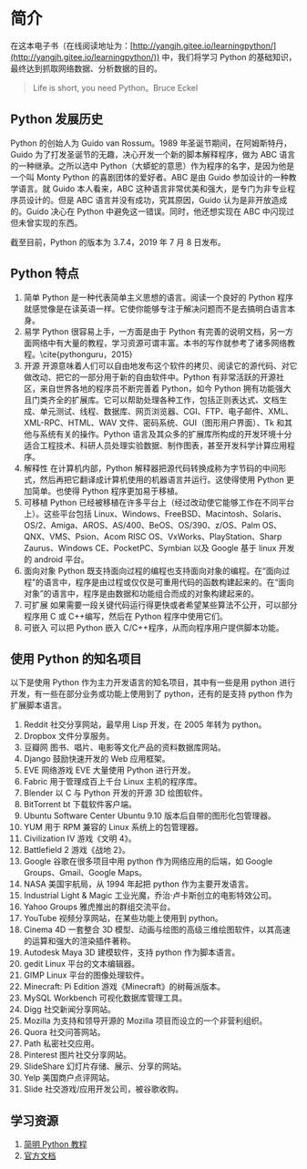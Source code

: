 # 简介

在这本电子书（在线阅读地址为：[http://yangjh.gitee.io/learningpython/](http://yangjh.gitee.io/learningpython/)) 中，我们将学习 Python 的基础知识，最终达到抓取网络数据、分析数据的目的。

> Life is short, you need Python。Bruce Eckel

## Python 发展历史

Python 的创始人为 Guido van Rossum。1989 年圣诞节期间，在阿姆斯特丹，Guido 为了打发圣诞节的无趣，决心开发一个新的脚本解释程序，做为 ABC 语言的一种继承。之所以选中 Python（大蟒蛇的意思）作为程序的名字，是因为他是一个叫 Monty Python 的喜剧团体的爱好者。ABC 是由 Guido 参加设计的一种教学语言。就 Guido 本人看来，ABC 这种语言非常优美和强大，是专门为非专业程序员设计的。但是 ABC 语言并没有成功，究其原因，Guido 认为是非开放造成的。Guido 决心在 Python 中避免这一错误。同时，他还想实现在 ABC 中闪现过但未曾实现的东西。

截至目前，Python 的版本为 3.7.4，2019 年 7 月 8 日发布。

## Python 特点

1. 简单 Python 是一种代表简单主义思想的语言。阅读一个良好的 Python 程序就感觉像是在读英语一样。它使你能够专注于解决问题而不是去搞明白语言本身。
2. 易学 Python 很容易上手，一方面是由于 Python 有完善的说明文档，另一方面网络中有大量的教程，学习资源可谓丰富。本书的写作就参考了诸多网络教程。\cite{pythonguru，2015}
3. 开源 开源意味着人们可以自由地发布这个软件的拷贝、阅读它的源代码、对它做改动、把它的一部分用于新的自由软件中。Python 有非常活跃的开源社区，来自世界各地的程序员不断完善着 Python，如今 Python 拥有功能强大且门类齐全的扩展库。它可以帮助处理各种工作，包括正则表达式、文档生成、单元测试、线程、数据库、网页浏览器、CGI、FTP、电子邮件、XML、XML-RPC、HTML、WAV 文件、密码系统、GUI（图形用户界面）、Tk 和其他与系统有关的操作。Python 语言及其众多的扩展库所构成的开发环境十分适合工程技术、科研人员处理实验数据、制作图表，甚至开发科学计算应用程序。
4. 解释性 在计算机内部，Python 解释器把源代码转换成称为字节码的中间形式，然后再把它翻译成计算机使用的机器语言并运行。这使得使用 Python 更加简单。也使得 Python 程序更加易于移植。
5. 可移植 Python 已经被移植在许多平台上（经过改动使它能够工作在不同平台上）。这些平台包括 Linux、Windows、FreeBSD、Macintosh、Solaris、OS/2、Amiga、AROS、AS/400、BeOS、OS/390、z/OS、Palm OS、QNX、VMS、Psion、Acom RISC OS、VxWorks、PlayStation、Sharp Zaurus、Windows CE、PocketPC、Symbian 以及 Google 基于 linux 开发的 android 平台。
6. 面向对象 Python 既支持面向过程的编程也支持面向对象的编程。在“面向过程”的语言中，程序是由过程或仅仅是可重用代码的函数构建起来的。在“面向对象”的语言中，程序是由数据和功能组合而成的对象构建起来的。
7. 可扩展 如果需要一段关键代码运行得更快或者希望某些算法不公开，可以部分程序用 C 或 C++编写，然后在 Python 程序中使用它们。
8. 可嵌入 可以把 Python 嵌入 C/C++程序，从而向程序用户提供脚本功能。

## 使用 Python 的知名项目

以下是使用 Python 作为主力开发语言的知名项目，其中有一些是用 python 进行开发，有一些在部分业务或功能上使用到了 python，还有的是支持 python 作为扩展脚本语言。

1. Reddit 社交分享网站，最早用 Lisp 开发，在 2005 年转为 python。
1. Dropbox 文件分享服务。
1. 豆瓣网 图书、唱片、电影等文化产品的资料数据库网站。
1. Django 鼓励快速开发的 Web 应用框架。
1. EVE 网络游戏 EVE 大量使用 Python 进行开发。
1. Fabric 用于管理成百上千台 Linux 主机的程序库。
1. Blender 以 C 与 Python 开发的开源 3D 绘图软件。
1. BitTorrent bt 下载软件客户端。
1. Ubuntu Software Center Ubuntu 9.10 版本后自带的图形化包管理器。
1. YUM 用于 RPM 兼容的 Linux 系统上的包管理器。
1. Civilization IV 游戏《文明 4》。
1. Battlefield 2 游戏《战地 2》。
1. Google 谷歌在很多项目中用 python 作为网络应用的后端，如 Google Groups、Gmail、Google Maps。
1. NASA 美国宇航局，从 1994 年起把 python 作为主要开发语言。
1. Industrial Light & Magic 工业光魔，乔治·卢卡斯创立的电影特效公司。
1. Yahoo Groups 雅虎推出的群组交流平台。
1. YouTube 视频分享网站，在某些功能上使用到 python。
1. Cinema 4D 一套整合 3D 模型、动画与绘图的高级三维绘图软件，以其高速的运算和强大的渲染插件著称。
1. Autodesk Maya 3D 建模软件，支持 python 作为脚本语言。
1. gedit Linux 平台的文本编辑器。
1. GIMP Linux 平台的图像处理软件。
1. Minecraft: Pi Edition 游戏《Minecraft》的树莓派版本。
1. MySQL Workbench 可视化数据库管理工具。
1. Digg 社交新闻分享网站。
1. Mozilla 为支持和领导开源的 Mozilla 项目而设立的一个非营利组织。
1. Quora 社交问答网站。
1. Path 私密社交应用。
1. Pinterest 图片社交分享网站。
1. SlideShare 幻灯片存储、展示、分享的网站。
1. Yelp 美国商户点评网站。
1. Slide 社交游戏/应用开发公司，被谷歌收购。

## 学习资源

1. [简明 Python 教程](https://bop.molun.net/)
1. [官方文档](https://www.python.org/doc/)
